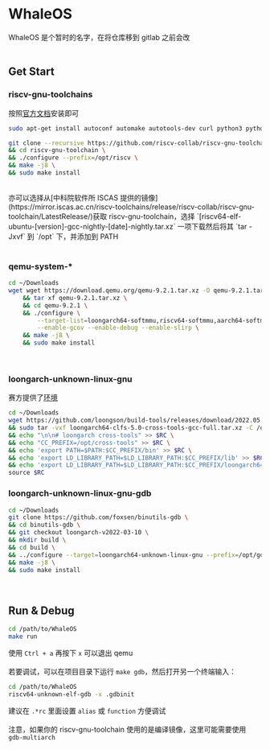 # WhaleOS
WhaleOS 是个暂时的名字，在将仓库移到 gitlab 之前会改
<br><br>
## Get Start
### riscv-gnu-toolchains
按照[官方文档](https://github.com/riscv-collab/riscv-gnu-toolchain)安装即可

```bash
sudo apt-get install autoconf automake autotools-dev curl python3 python3-pip python3-tomli libmpc-dev libmpfr-dev libgmp-dev gawk build-essential bison flex texinfo gperf libtool patchutils bc zlib1g-dev libexpat-dev ninja-build git cmake libglib2.0-dev libslirp-dev

git clone --recursive https://github.com/riscv-collab/riscv-gnu-toolchain.git \
&& cd riscv-gnu-toolchain \
&& ./configure --prefix=/opt/riscv \
&& make -j8 \
&& sudo make install
```
<br>
亦可以选择从[中科院软件所 ISCAS 提供的镜像](https://mirror.iscas.ac.cn/riscv-toolchains/release/riscv-collab/riscv-gnu-toolchain/LatestRelease/)获取 riscv-gnu-toolchain，选择 `[riscv64-elf-ubuntu-[version]-gcc-nightly-[date]-nightly.tar.xz` 一项下载然后将其 `tar -Jxvf` 到 `/opt` 下，并添加到 PATH
<br><br>

### qemu-system-*
```bash
cd ~/Downloads
wget wget https://download.qemu.org/qemu-9.2.1.tar.xz -O qemu-9.2.1.tar.xz \
    && tar xf qemu-9.2.1.tar.xz \
    && cd qemu-9.2.1 \
    && ./configure \
        --target-list=loongarch64-softmmu,riscv64-softmmu,aarch64-softmmu,x86_64-softmmu \
        --enable-gcov --enable-debug --enable-slirp \
    && make -j8 \
    && sudo make install
```
<br>

### loongarch-unknown-linux-gnu
赛方提供了[环境](https://gitlab.educg.net/wangmingjian/os-contest-2024-image/)
```bash
cd ~/Downloads
wget https://github.com/loongson/build-tools/releases/download/2022.05.29/loongarch64-clfs-5.0-cross-tools-gcc-full.tar.xz \
&& sudo tar -vxf loongarch64-clfs-5.0-cross-tools-gcc-full.tar.xz -C /opt \
&& echo "\n\n# loongarch cross-tools" >> $RC \
&& echo "CC_PREFIX=/opt/cross-tools" >> $RC \
&& echo 'export PATH=$PATH:$CC_PREFIX/bin' >> $RC \
&& echo 'export LD_LIBRARY_PATH=$LD_LIBRARY_PATH:$CC_PREFIX/lib' >> $RC \
&& echo 'export LD_LIBRARY_PATH=$LD_LIBRARY_PATH:$CC_PREFIX/loongarch64-unknown-linux-gnu/lib/' >> $RC \
source $RC
```

### loongarch-unknown-linux-gnu-gdb
```bash
cd ~/Downloads
git clone https://github.com/foxsen/binutils-gdb \
&& cd binutils-gdb \
&& git checkout loongarch-v2022-03-10 \
&& mkdir build \
&& cd build \
&& ../configure --target=loongarch64-unknown-linux-gnu --prefix=/opt/gdb --disable-werror --without-python --disable-doc \
&& make -j8 \
&& sudo make install
```
<br>


## Run & Debug
```bash
cd /path/to/WhaleOS
make run
```
使用 `Ctrl + a` 再按下 `x` 可以退出 qemu
<br><br>
若要调试，可以在项目目录下运行 `make gdb`，然后打开另一个终端输入：
```bash
cd /path/to/WhaleOS
riscv64-unknown-elf-gdb -x .gdbinit
```
建议在 `.*rc` 里面设置 `alias` 或 `function` 方便调试
<br><br>
注意，如果你的 riscv-gnu-toolchain 使用的是编译镜像，这里可能需要使用 `gdb-multiarch`

